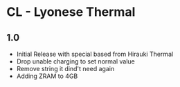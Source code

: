 # CL - Lyonese Thermal

## 1.0
- Initial Release with special based from Hirauki Thermal
- Drop unable charging to set normal value
- Remove string it dind't need again
- Adding ZRAM to 4GB
